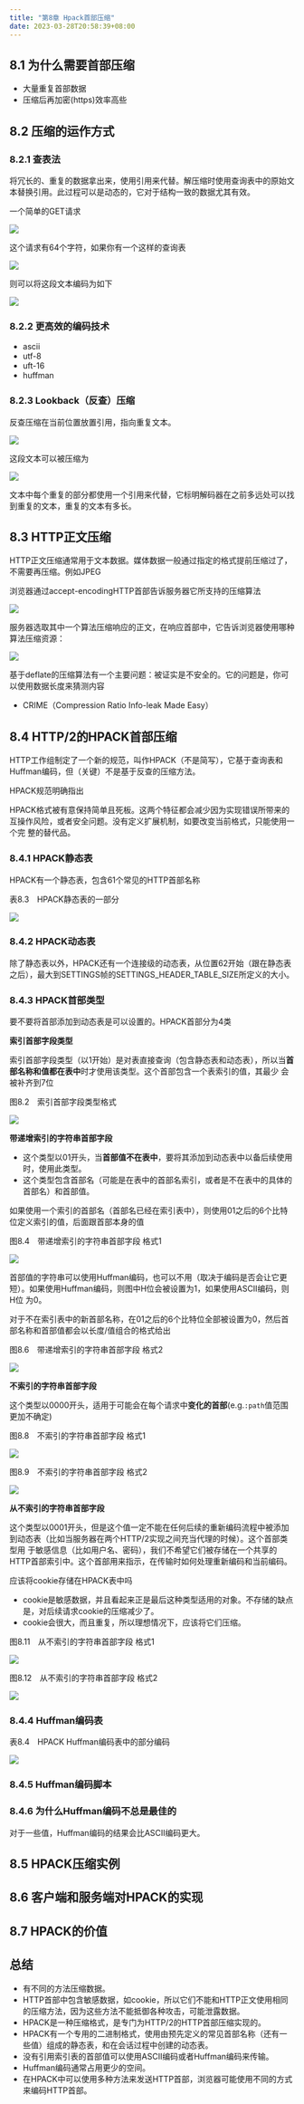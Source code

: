 ```yaml
---
title: "第8章 Hpack首部压缩"
date: 2023-03-28T20:58:39+08:00
---
```


## 8.1 为什么需要首部压缩

- 大量重复首部数据
- 压缩后再加密(https)效率高些

## 8.2 压缩的运作方式

### 8.2.1 查表法

将冗长的、重复的数据拿出来，使用引用来代替。解压缩时使用查询表中的原始文本替换引用。此过程可以是动态的，它对于结构一致的数据尤其有效。

一个简单的GET请求

![](https://res.weread.qq.com/wrepub/epub_32517945_272)

这个请求有64个字符，如果你有一个这样的查询表

![](https://res.weread.qq.com/wrepub/epub_32517945_273)

则可以将这段文本编码为如下

![](https://res.weread.qq.com/wrepub/epub_32517945_274)

### 8.2.2 更高效的编码技术

- ascii
- utf-8
- uft-16
- huffman

### 8.2.3 Lookback（反查）压缩

反查压缩在当前位置放置引用，指向重复文本。

![](https://res.weread.qq.com/wrepub/epub_32517945_277)

这段文本可以被压缩为

![](https://res.weread.qq.com/wrepub/epub_32517945_278)

文本中每个重复的部分都使用一个引用来代替，它标明解码器在之前多远处可以找到重复的文本，重复的文本有多长。

## 8.3 HTTP正文压缩

HTTP正文压缩通常用于文本数据。媒体数据一般通过指定的格式提前压缩过了，不需要再压缩。例如JPEG

浏览器通过accept-encodingHTTP首部告诉服务器它所支持的压缩算法

![](https://res.weread.qq.com/wrepub/epub_32517945_280)

服务器选取其中一个算法压缩响应的正文，在响应首部中，它告诉浏览器使用哪种算法压缩资源：

![](https://res.weread.qq.com/wrepub/epub_32517945_281)

基于deflate的压缩算法有一个主要问题：被证实是不安全的。它的问题是，你可以使用数据长度来猜测内容

- CRIME（Compression Ratio Info-leak Made Easy）

## 8.4 HTTP/2的HPACK首部压缩

HTTP工作组制定了一个新的规范，叫作HPACK（不是简写），它基于查询表和Huffman编码，但（关键）不是基于反查的压缩方法。

HPACK规范明确指出

HPACK格式被有意保持简单且死板。这两个特征都会减少因为实现错误所带来的互操作风险，或者安全问题。没有定义扩展机制，如要改变当前格式，只能使用一个完
整的替代品。

### 8.4.1 HPACK静态表

HPACK有一个静态表，包含61个常见的HTTP首部名称

表8.3　HPACK静态表的一部分

![](https://res.weread.qq.com/wrepub/epub_32517945_285)

### 8.4.2 HPACK动态表

除了静态表以外，HPACK还有一个连接级的动态表，从位置62开始（跟在静态表之后），最大到SETTINGS帧的SETTINGS_HEADER_TABLE_SIZE所定义的大小。

### 8.4.3 HPACK首部类型

要不要将首部添加到动态表是可以设置的。HPACK首部分为4类

**索引首部字段类型**

索引首部字段类型（以1开始）是对表直接查询（包含静态表和动态表），所以当**首部名称和值都在表中**时才使用该类型。这个首部包含一个表索引的值，其最少
会被补齐到7位

图8.2　索引首部字段类型格式

![](https://res.weread.qq.com/wrepub/epub_32517945_289)

**带递增索引的字符串首部字段**

- 这个类型以01开头，当**首部值不在表中**，要将其添加到动态表中以备后续使用时，使用此类型。
- 这个类型包含首部名（可能是在表中的首部名索引，或者是不在表中的具体的首部名）和首部值。

如果使用一个索引的首部名（首部名已经在索引表中），则使用01之后的6个比特位定义索引的值，后面跟首部本身的值

图8.4　带递增索引的字符串首部字段 格式1

![](https://res.weread.qq.com/wrepub/epub_32517945_291)

首部值的字符串可以使用Huffman编码，也可以不用（取决于编码是否会让它更短）。如果使用Huffman编码，则图中H位会被设置为1，如果使用ASCII编码，则H位
为0。

对于不在索引表中的新首部名称，在01之后的6个比特位全部被设置为0，然后首部名称和首部值都会以长度/值组合的格式给出

图8.6　带递增索引的字符串首部字段 格式2

![](https://res.weread.qq.com/wrepub/epub_32517945_293)

**不索引的字符串首部字段**

这个类型以0000开头，适用于可能会在每个请求中**变化的首部**(e.g.`:path`值范围更加不确定)

图8.8　不索引的字符串首部字段 格式1

![](https://res.weread.qq.com/wrepub/epub_32517945_295)

图8.9　不索引的字符串首部字段 格式2

![](https://res.weread.qq.com/wrepub/epub_32517945_296)

**从不索引的字符串首部字段**

这个类型以0001开头，但是这个值一定不能在任何后续的重新编码流程中被添加到动态表（比如当服务器在两个HTTP/2实现之间充当代理的时候）。这个首部类型用
于敏感信息（比如用户名、密码），我们不希望它们被存储在一个共享的HTTP首部索引中。这个首部用来指示，在传输时如何处理重新编码和当前编码。

应该将cookie存储在HPACK表中吗

- cookie是敏感数据，并且看起来正是最后这种类型适用的对象。不存储的缺点是，对后续请求cookie的压缩减少了。
- cookie会很大，而且重复，所以理想情况下，应该将它们压缩。

图8.11　从不索引的字符串首部字段 格式1

![](https://res.weread.qq.com/wrepub/epub_32517945_298)

图8.12　从不索引的字符串首部字段 格式2

![](https://res.weread.qq.com/wrepub/epub_32517945_299)

### 8.4.4 Huffman编码表

表8.4　HPACK Huffman编码表中的部分编码

![](https://res.weread.qq.com/wrepub/epub_32517945_300)

### 8.4.5 Huffman编码脚本

### 8.4.6 为什么Huffman编码不总是最佳的

对于一些值，Huffman编码的结果会比ASCII编码更大。

## 8.5 HPACK压缩实例

## 8.6 客户端和服务端对HPACK的实现

## 8.7 HPACK的价值

## 总结

- 有不同的方法压缩数据。
- HTTP首部中包含敏感数据，如cookie，所以它们不能和HTTP正文使用相同的压缩方法，因为这些方法不能抵御各种攻击，可能泄露数据。
- HPACK是一种压缩格式，是专门为HTTP/2的HTTP首部压缩实现的。
- HPACK有一个专用的二进制格式，使用由预先定义的常见首部名称（还有一些值）组成的静态表，和在会话过程中创建的动态表。
- 没有引用索引表的首部值可以使用ASCII编码或者Huffman编码来传输。
- Huffman编码通常占用更少的空间。
- 在HPACK中可以使用多种方法来发送HTTP首部，浏览器可能使用不同的方式来编码HTTP首部。
